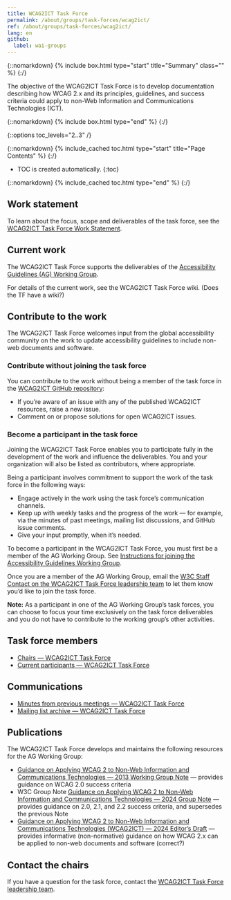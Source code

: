 ```yaml
---
title: WCAG2ICT Task Force
permalink: /about/groups/task-forces/wcag2ict/
ref: /about/groups/task-forces/wcag2ict/
lang: en
github:
  label: wai-groups
---
```


{::nomarkdown}
{% include box.html type="start" title="Summary" class="" %}
{:/}

The objective of the WCAG2ICT Task Force is to develop documentation describing how WCAG 2.x and its principles, guidelines, and success criteria could apply to non-Web Information and Communications Technologies (ICT).

{::nomarkdown}
{% include box.html type="end" %}
{:/}

{::options toc_levels="2..3" /}

{::nomarkdown}
{% include_cached toc.html type="start" title="Page Contents" %}
{:/}

-   TOC is created automatically.
{:toc}

{::nomarkdown}
{% include_cached toc.html type="end" %}
{:/}

## Work statement

To learn about the focus, scope and deliverables of the task force, see the [WCAG2ICT Task Force Work Statement](/about/groups/task-forces/wcag2ict/work-statement/).


## Current work

The WCAG2ICT Task Force supports the deliverables of the [Accessibility Guidelines (AG) Working Group](/about/groups/agwg/).

For details of the current work, see the WCAG2ICT Task Force wiki. (Does the TF have a wiki?)

## Contribute to the work

The WCAG2ICT Task Force welcomes input from the global accessibility community on the work to update accessibility guidelines to include non-web documents and software.

### Contribute without joining the task force

You can contribute to the work without being a member of the task force in the [WCAG2ICT GitHub repository](https://github.com/w3c/wcag2ict/issues):
* If you’re aware of an issue with any of the published WCAG2ICT resources, raise a new issue.
* Comment on or propose solutions for open WCAG2ICT issues.

### Become a participant in the task force

Joining the WCAG2ICT Task Force enables you to participate fully in the development of the work and influence the deliverables. You and your organization will also be listed as contributors, where appropriate.

Being a participant involves commitment to support the work of the task force in the following ways:

* Engage actively in the work using the task force’s communication channels.
* Keep up with weekly tasks and the progress of the work &mdash; for example, via the minutes of past meetings, mailing list discussions, and GitHub issue comments.
* Give your input promptly, when it’s needed.

To become a participant in the WCAG2ICT Task Force, you must first be a member of the AG Working Group. See [Instructions for joining the Accessibility Guidelines Working Group](https://www.w3.org/groups/wg/ag/instructions/).

Once you are a member of the AG Working Group, email the [W3C Staff Contact on the WCAG2ICT Task Force leadership team](https://www.w3.org/groups/tf/wcag2ict/) to let them know you’d like to join the task force.

**Note:** As a participant in one of the AG Working Group’s task forces, you can choose to focus your time exclusively on the task force deliverables and you do not have to contribute to the working group’s other activities.

## Task force members

* [Chairs &mdash; WCAG2ICT Task Force](https://www.w3.org/groups/tf/wcag2ict/participants/#chairs)
* [Current participants &mdash; WCAG2ICT Task Force](https://www.w3.org/groups/tf/wcag2ict/participants/#participants)

## Communications

* [Minutes from previous meetings &mdash; WCAG2ICT Task Force](https://www.w3.org/WAI/GL/task-forces/wcag2ict/minutes)
* [Mailing list archive &mdash; WCAG2ICT Task Force](https://lists.w3.org/Archives/Public/public-wcag2ict-tf/)

## Publications

The WCAG2ICT Task Force develops and maintains the following resources for the AG Working Group:

* [Guidance on Applying WCAG 2 to Non-Web Information and Communications Technologies &mdash; 2013 Working Group Note](https://www.w3.org/TR/wcag2ict-20/) &mdash; provides guidance on WCAG 2.0 success criteria
* W3C Group Note [Guidance on Applying WCAG 2 to Non-Web Information and Communications Technologies &mdash; 2024 Group Note](https://www.w3.org/TR/wcag2ict/) &mdash; provides guidance on 2.0, 2.1, and 2.2 success criteria, and supersedes the previous Note
* [Guidance on Applying WCAG 2 to Non-Web Information and Communications Technologies (WCAG2ICT) &mdash; 2024 Editor’s Draft](https://www.w3.org/TR/maturity-model/) &mdash; provides informative (non-normative) guidance on how WCAG 2.x can be applied to non-web documents and software (correct?)

## Contact the chairs

If you have a question for the task force, contact the [WCAG2ICT Task Force leadership team](https://www.w3.org/groups/tf/wcag2ict/).













